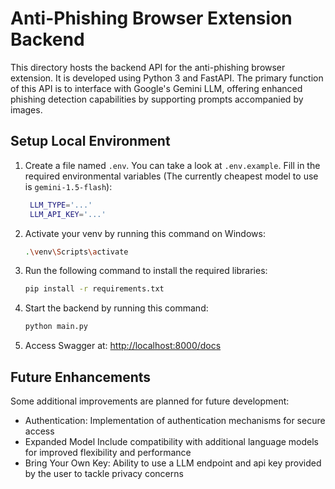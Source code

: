 # Anti-Phishing Browser Extension Backend

This directory hosts the backend API for the anti-phishing browser extension. It is developed using Python 3 and FastAPI. The primary function of this API is to interface with Google's Gemini LLM, offering enhanced phishing detection capabilities by supporting prompts accompanied by images.

## Setup Local Environment

1. Create a file named `.env`. You can take a look at `.env.example`. Fill in the required environmental variables (The currently cheapest model to use is `gemini-1.5-flash`):

   ```bash
    LLM_TYPE='...'
    LLM_API_KEY='...'
   ```

2. Activate your venv by running this command on Windows:

   ```bash
   .\venv\Scripts\activate
   ```

3. Run the following command to install the required libraries:

   ```bash
   pip install -r requirements.txt
   ```

4. Start the backend by running this command:
   ```bash
   python main.py
   ```
5. Access Swagger at: [http://localhost:8000/docs](http://localhost:8000/docs)

## Future Enhancements

Some additional improvements are planned for future development:

- Authentication: Implementation of authentication mechanisms for secure access
- Expanded Model Include compatibility with additional language models for improved flexibility and performance
- Bring Your Own Key: Ability to use a LLM endpoint and api key provided by the user to tackle privacy concerns
